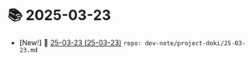 # 📚 2025-03-23
- [New!] 📗 [25-03-23 (25-03-23)](https://til.qriosity.dev/dev-note/project-doki/25-03-23) `repo: dev-note/project-doki/25-03-23.md`
